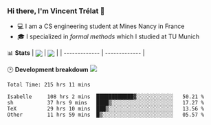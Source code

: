 ### Hi there, I'm Vincent Trélat 👋
 - 💻 I am a CS engineering student at Mines Nancy in France
 - 🎓 I specialized in *formal methods* which I studied at TU Munich

📊 **Stats**
| <img align="center" src="https://readme-stats.clckblog.space/api?username=VTrelat&show_icons=true&include_all_commits=true&theme=tokyonight&hide_border=true" /> | <img align="center" src="https://readme-stats.clckblog.space/api/top-langs/?username=VTrelat&layout=compact&theme=tokyonight&hide_border=true" /> |
| ------------- | ------------- |

🕑 **Development breakdown** ![](https://wakatime.com/badge/user/8d0110fb-6b70-4990-ab86-45c404715c2b.svg)
<!--START_SECTION:waka-->

```text
Total Time: 215 hrs 11 mins

Isabelle     108 hrs 2 mins  ████████████▓░░░░░░░░░░░░   50.21 %
sh           37 hrs 9 mins   ████▒░░░░░░░░░░░░░░░░░░░░   17.27 %
TeX          29 hrs 10 mins  ███▒░░░░░░░░░░░░░░░░░░░░░   13.56 %
Other        11 hrs 59 mins  █▒░░░░░░░░░░░░░░░░░░░░░░░   05.57 %
```

<!--END_SECTION:waka-->

